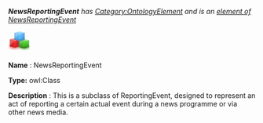 ___NewsReportingEvent__ 
 has
 [Category:OntologyElement](../../Category/OntologyElement "Category:OntologyElement") 
 and is an
 [element of](../../Property/ElementOf "Property:ElementOf") 
[NewsReportingEvent](../../Submissions/NewsReportingEvent "Submissions:NewsReportingEvent")_




  





[![Class](../public/images/thumb/2/27/Class.gif/45px-Class.gif)](../../Image/Class.gif "Class")


__Name__ 
 : NewsReportingEvent
 



__Type:__ 
 owl:Class
 



__Description__ 
 : This is a subclass of ReportingEvent, designed to represent an act of reporting a certain actual event during a news programme or via other news media.